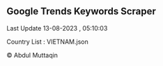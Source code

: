 

## Google Trends Keywords Scraper 
 
Last Update 13-08-2023 , 05:10:03

Country List :
VIETNAM.json



© Abdul Muttaqin 
